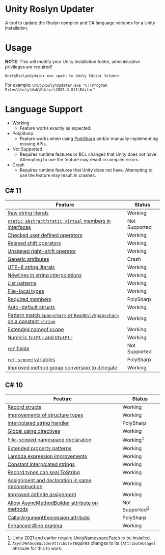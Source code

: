 # Unity Roslyn Updater
A tool to update the Roslyn compiler and C# language versions for a Unity installation.

# Usage
**NOTE**: This will modify your Unity installation folder, administrative privileges are required!

`UnityRoslynUpdater.exe <path to Unity Editor folder>`

For example: `UnityRoslynUpdater.exe "C:\Program Files\Unity\Hub\Editor\2022.3.8f1\Editor"`

# Language Support
* Working
  * Feature works exactly as expected.
* PolySharp
  * Feature works when using [PolySharp](https://github.com/Sergio0694/PolySharp) and/or manually implementing missing APIs.
* Not Supported
  * Requires runtime features or BCL changes that Unity does not have. Attempting to use the feature may result in compiler errors.
* Crash
  * Requires runtime features that Unity does not have. Attempting to use the feature may result in crashes.

## C# 11
Feature | Status
-|-
[Raw string literals](https://learn.microsoft.com/en-us/dotnet/csharp/whats-new/csharp-11#raw-string-literals) | Working
[`static abstract`/`static virtual` members in interfaces](https://learn.microsoft.com/en-us/dotnet/csharp/whats-new/csharp-11#generic-math-support) | Not Supported
[Checked user defined operators](https://learn.microsoft.com/en-us/dotnet/csharp/whats-new/csharp-11#generic-math-support) | Working
[Relaxed shift operators](https://learn.microsoft.com/en-us/dotnet/csharp/whats-new/csharp-11#generic-math-support) | Working
[Unsigned right-shift operator](https://learn.microsoft.com/en-us/dotnet/csharp/whats-new/csharp-11#generic-math-support) | Working
[Generic attributes](https://learn.microsoft.com/en-us/dotnet/csharp/whats-new/csharp-11#generic-attributes) | Crash
[UTF-8 string literals](https://learn.microsoft.com/en-us/dotnet/csharp/whats-new/csharp-11#utf-8-string-literals) | Working
[Newlines in string interpolations](https://learn.microsoft.com/en-us/dotnet/csharp/whats-new/csharp-11#newlines-in-string-interpolations) | Working
[List patterns](https://learn.microsoft.com/en-us/dotnet/csharp/whats-new/csharp-11#list-patterns) | Working
[File-local types](https://learn.microsoft.com/en-us/dotnet/csharp/whats-new/csharp-11#file-local-types) | Working
[Required members](https://learn.microsoft.com/en-us/dotnet/csharp/whats-new/csharp-11#required-members) | PolySharp
[Auto-default structs](https://learn.microsoft.com/en-us/dotnet/csharp/whats-new/csharp-11#auto-default-struct) | Working
[Pattern match `Span<char>` or `ReadOnlySpan<char>` on a constant `string`](https://learn.microsoft.com/en-us/dotnet/csharp/whats-new/csharp-11#pattern-match-spanchar-or-readonlyspanchar-on-a-constant-string) | Working
[Extended nameof scope](https://learn.microsoft.com/en-us/dotnet/csharp/whats-new/csharp-11#extended-nameof-scope) | Working
[Numeric `IntPtr` and `UIntPtr`](https://learn.microsoft.com/en-us/dotnet/csharp/whats-new/csharp-11#numeric-intptr-and-uintptr) | Working
[`ref` fields](https://learn.microsoft.com/en-us/dotnet/csharp/whats-new/csharp-11#ref-fields-and-ref-scoped-variables) | Not Supported
[`ref scoped` variables](https://learn.microsoft.com/en-us/dotnet/csharp/whats-new/csharp-11#ref-fields-and-ref-scoped-variables) | PolySharp
[Improved method group conversion to delegate](https://learn.microsoft.com/en-us/dotnet/csharp/whats-new/csharp-11#improved-method-group-conversion-to-delegate) | Working

## C# 10
Feature | Status
-|-
[Record structs](https://learn.microsoft.com/en-us/dotnet/csharp/whats-new/csharp-10#record-structs) | Working
[Improvements of structure types](https://learn.microsoft.com/en-us/dotnet/csharp/whats-new/csharp-10#improvements-of-structure-types) | Working
[Interpolated string handler](https://learn.microsoft.com/en-us/dotnet/csharp/whats-new/csharp-10#interpolated-string-handler) | PolySharp
[Global using directives](https://learn.microsoft.com/en-us/dotnet/csharp/whats-new/csharp-10#global-using-directives) | Working
[File-scoped namespace declaration](https://learn.microsoft.com/en-us/dotnet/csharp/whats-new/csharp-10#file-scoped-namespace-declaration) | Working<sup>1</sup>
[Extended property patterns](https://learn.microsoft.com/en-us/dotnet/csharp/whats-new/csharp-10#extended-property-patterns) | Working
[Lambda expression improvements](https://learn.microsoft.com/en-us/dotnet/csharp/whats-new/csharp-10#lambda-expression-improvements) | Working
[Constant interpolated strings](https://learn.microsoft.com/en-us/dotnet/csharp/whats-new/csharp-10#constant-interpolated-strings) | Working
[Record types can seal ToString](https://learn.microsoft.com/en-us/dotnet/csharp/whats-new/csharp-10#record-types-can-seal-tostring) | Working
[Assignment and declaration in same deconstruction](https://learn.microsoft.com/en-us/dotnet/csharp/whats-new/csharp-10#assignment-and-declaration-in-same-deconstruction) | Working
[Improved definite assignment](https://learn.microsoft.com/en-us/dotnet/csharp/whats-new/csharp-10#improved-definite-assignment) | Working
[Allow AsyncMethodBuilder attribute on methods](https://learn.microsoft.com/en-us/dotnet/csharp/whats-new/csharp-10#allow-asyncmethodbuilder-attribute-on-methods) | Not Supported<sup>2</sup>
[CallerArgumentExpression attribute](https://learn.microsoft.com/en-us/dotnet/csharp/whats-new/csharp-10#callerargumentexpression-attribute-diagnostics) | PolySharp
[Enhanced #line pragma](https://learn.microsoft.com/en-us/dotnet/csharp/whats-new/csharp-10#enhanced-line-pragma) | Working

1. Unity 2021 and earlier require [UnityNamespacePatch](https://github.com/DaZombieKiller/UnityNamespacePatch) to be installed.
2. `AsyncMethodBuilderAttribute` requires changes to its `[AttributeUsage]` attribute for this to work.
